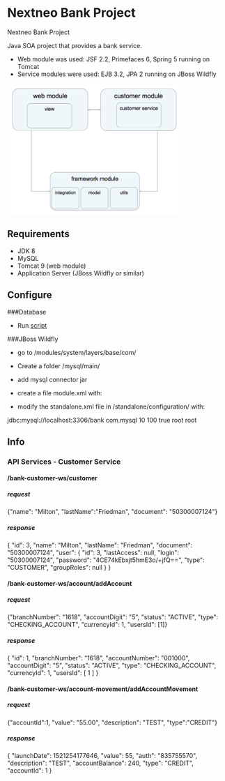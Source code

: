 # Nextneo Bank Project
Nextneo Bank Project

Java SOA project that provides a bank service.

- Web module was used: JSF 2.2, Primefaces 6, Spring 5 running on Tomcat 
- Service modules were used: EJB 3.2, JPA 2 running on JBoss Wildfly

<img src="https://github.com/ortizraf/nextneo-bank/raw/master/docs/images/software_design.png" alt="Software Design" height="300" />

## Requirements

- JDK 8
- MySQL
- Tomcat 9 (web module)
- Application Server (JBoss Wildfly or similar)

## Configure

###Database

- Run <a href="https://github.com/ortizraf/nextneo-bank/raw/master/docs/scripts/dump.sql">script</a>

###JBoss Wildfly

- go to /modules/system/layers/base/com/
- Create a folder /mysql/main/
- add mysql connector jar

- create a file module.xml with:

<?xml version="1.0" encoding="UTF-8"?>
<module xmlns="urn:jboss:module:1.0" name="com.mysql">
  <resources>
    <resource-root path="mysql-connector-java-5.1.24-bin.jar"/>
  </resources>
  <dependencies>
    <module name="javax.api"/>
  </dependencies>
</module>

- modify the standalone.xml file in /standalone/configuration/ with:

<datasource jndi-name="java:/bank" pool-name="bank" enabled="true" use-java-context="true">
    <connection-url>jdbc:mysql://localhost:3306/bank</connection-url>
    <driver>com.mysql</driver>
        <pool>
            <min-pool-size>10</min-pool-size>
            <max-pool-size>100</max-pool-size>
            <prefill>true</prefill>
        </pool>
        <security>
            <user-name>root</user-name>
            <password>root</password>
        </security>
</datasource>


## Info

### API Services - Customer Service

#### /bank-customer-ws/customer

##### request
{"name": "Milton", "lastName":"Friedman", "document": "50300007124"}

##### response
{
    "id": 3,
    "name": "Milton",
    "lastName": "Friedman",
    "document": "50300007124",
    "user": {
        "id": 3,
        "lastAccess": null,
        "login": "50300007124",
        "password": "4CE74kEbxjt5hmE3o/+jfQ==",
        "type": "CUSTOMER",
        "groupRoles": null
    }
}

#### /bank-customer-ws/account/addAccount

##### request
{"branchNumber": "1618", "accountDigit": "5", "status": "ACTIVE", "type": "CHECKING_ACCOUNT", "currencyId": 1, "usersId": [1]}

##### response
{
    "id": 1,
    "branchNumber": "1618",
    "accountNumber": "001000",
    "accountDigit": "5",
    "status": "ACTIVE",
    "type": "CHECKING_ACCOUNT",
    "currencyId": 1,
    "usersId": [
        1
    ]
}

#### /bank-customer-ws/account-movement/addAccountMovement

##### request
{"accountId":1, "value": "55.00", "description": "TEST", "type":"CREDIT"}

##### response
{
    "launchDate": 1521254177646,
    "value": 55,
    "auth": "835755570",
    "description": "TEST",
    "accountBalance": 240,
    "type": "CREDIT",
    "accountId": 1
}